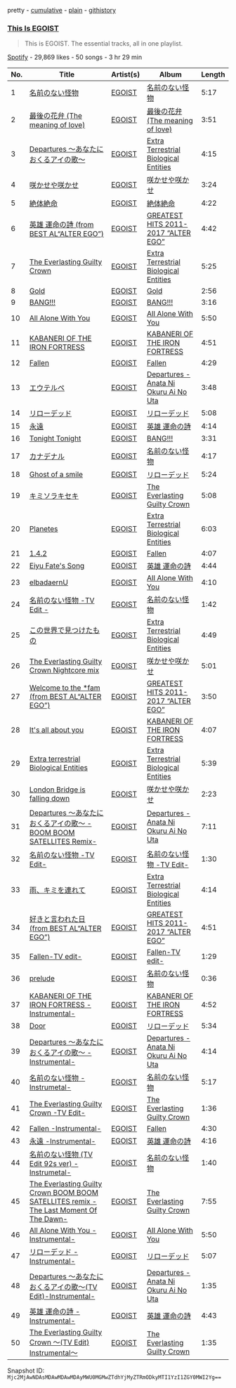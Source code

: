 pretty - [cumulative](/playlists/cumulative/37i9dQZF1DZ06evO07DtzR.md) - [plain](/playlists/plain/37i9dQZF1DZ06evO07DtzR) - [githistory](https://github.githistory.xyz/mackorone/spotify-playlist-archive/blob/main/playlists/plain/37i9dQZF1DZ06evO07DtzR)

### [This Is EGOIST](https://open.spotify.com/playlist/37i9dQZF1DZ06evO07DtzR)

> This is EGOIST\. The essential tracks, all in one playlist.

[Spotify](https://open.spotify.com/user/spotify) - 29,869 likes - 50 songs - 3 hr 29 min

| No. | Title | Artist(s) | Album | Length |
|---|---|---|---|---|
| 1 | [名前のない怪物](https://open.spotify.com/track/7ebceNRVeFRFpd4qLENYpO) | [EGOIST](https://open.spotify.com/artist/0k7JZhYS35IewiKNHW7KMj) | [名前のない怪物](https://open.spotify.com/album/7f7ca0HGWNd2UJDmaV7dUG) | 5:17 |
| 2 | [最後の花弁 \(The meaning of love\)](https://open.spotify.com/track/6P0Nb6NCHckoZtZI54XS2l) | [EGOIST](https://open.spotify.com/artist/0k7JZhYS35IewiKNHW7KMj) | [最後の花弁 \(The meaning of love\)](https://open.spotify.com/album/13yUbPloFlPSQoQ3Ju8DR3) | 3:51 |
| 3 | [Departures 〜あなたにおくるアイの歌〜](https://open.spotify.com/track/33w7LgNJIuhs5dhSYZ0do1) | [EGOIST](https://open.spotify.com/artist/0k7JZhYS35IewiKNHW7KMj) | [Extra Terrestrial Biological Entities](https://open.spotify.com/album/0CytqeWiNHC513V6oepX2F) | 4:15 |
| 4 | [咲かせや咲かせ](https://open.spotify.com/track/6Qn2DEvR2t1iNyLSmghWxr) | [EGOIST](https://open.spotify.com/artist/0k7JZhYS35IewiKNHW7KMj) | [咲かせや咲かせ](https://open.spotify.com/album/7nYDf2MRbrQA6aiyrzPgx7) | 3:24 |
| 5 | [絶体絶命](https://open.spotify.com/track/62yZ21fqY3DIxXxV0vBdqP) | [EGOIST](https://open.spotify.com/artist/0k7JZhYS35IewiKNHW7KMj) | [絶体絶命](https://open.spotify.com/album/49DU4EI3EfLcmY7iVufP4O) | 4:22 |
| 6 | [英雄 運命の詩 \(from BEST AL“ALTER EGO”\)](https://open.spotify.com/track/1dyUhpaEsSl2QU25ieLoqn) | [EGOIST](https://open.spotify.com/artist/0k7JZhYS35IewiKNHW7KMj) | [GREATEST HITS 2011\-2017 “ALTER EGO”](https://open.spotify.com/album/6TXu1SOr7m6NBuaD5QIzPr) | 4:42 |
| 7 | [The Everlasting Guilty Crown](https://open.spotify.com/track/76jRSSkd4pLwUflgwSeuB0) | [EGOIST](https://open.spotify.com/artist/0k7JZhYS35IewiKNHW7KMj) | [Extra Terrestrial Biological Entities](https://open.spotify.com/album/0CytqeWiNHC513V6oepX2F) | 5:25 |
| 8 | [Gold](https://open.spotify.com/track/2tpiDrtRmRq5ZdQLQVaDmz) | [EGOIST](https://open.spotify.com/artist/0k7JZhYS35IewiKNHW7KMj) | [Gold](https://open.spotify.com/album/0AMQOXe131J5SlkABq1ass) | 2:56 |
| 9 | [BANG!!!](https://open.spotify.com/track/4o1s691Qn6lUmFh1Bl28NG) | [EGOIST](https://open.spotify.com/artist/0k7JZhYS35IewiKNHW7KMj) | [BANG!!!](https://open.spotify.com/album/7JruDbtqHdtkxzIXBf6gjO) | 3:16 |
| 10 | [All Alone With You](https://open.spotify.com/track/2fkSKbhD79K9JRFUSuhzk3) | [EGOIST](https://open.spotify.com/artist/0k7JZhYS35IewiKNHW7KMj) | [All Alone With You](https://open.spotify.com/album/6jX8qb7jeuhudH40tWG4B7) | 5:50 |
| 11 | [KABANERI OF THE IRON FORTRESS](https://open.spotify.com/track/5ltF6YRUpZNrEjZF7ky6eI) | [EGOIST](https://open.spotify.com/artist/0k7JZhYS35IewiKNHW7KMj) | [KABANERI OF THE IRON FORTRESS](https://open.spotify.com/album/08MF5DFbIV3DjEo9MfDLW2) | 4:51 |
| 12 | [Fallen](https://open.spotify.com/track/5AngW69uAboljtCBHZ6AsT) | [EGOIST](https://open.spotify.com/artist/0k7JZhYS35IewiKNHW7KMj) | [Fallen](https://open.spotify.com/album/5DUPsFaK2t1wcaYc7khsAP) | 4:29 |
| 13 | [エウテルペ](https://open.spotify.com/track/0aAzBVTjeTY83SlwoWCEfv) | [EGOIST](https://open.spotify.com/artist/0k7JZhYS35IewiKNHW7KMj) | [Departures \- Anata Ni Okuru Ai No Uta](https://open.spotify.com/album/5WlYfrfJKDX3JbZDfQbJgy) | 3:48 |
| 14 | [リローデッド](https://open.spotify.com/track/3FdM4BNjTV1g7e98dNDtUB) | [EGOIST](https://open.spotify.com/artist/0k7JZhYS35IewiKNHW7KMj) | [リローデッド](https://open.spotify.com/album/7ISfH1G7GDz5VPAi200l2B) | 5:08 |
| 15 | [永遠](https://open.spotify.com/track/0esGPhsobf4wut5WyVhtRf) | [EGOIST](https://open.spotify.com/artist/0k7JZhYS35IewiKNHW7KMj) | [英雄 運命の詩](https://open.spotify.com/album/1FaJ8Zbd4jIC3SK7Hnye9r) | 4:14 |
| 16 | [Tonight Tonight](https://open.spotify.com/track/0u6qh4GP6vNsUtj35KeG17) | [EGOIST](https://open.spotify.com/artist/0k7JZhYS35IewiKNHW7KMj) | [BANG!!!](https://open.spotify.com/album/6mP4waxyh54qivGqO0H5Gz) | 3:31 |
| 17 | [カナデナル](https://open.spotify.com/track/6JgfEzVw7KCWzLeE5rRfqC) | [EGOIST](https://open.spotify.com/artist/0k7JZhYS35IewiKNHW7KMj) | [名前のない怪物](https://open.spotify.com/album/7f7ca0HGWNd2UJDmaV7dUG) | 4:17 |
| 18 | [Ghost of a smile](https://open.spotify.com/track/1pZLymms07WcWgtKdhg78k) | [EGOIST](https://open.spotify.com/artist/0k7JZhYS35IewiKNHW7KMj) | [リローデッド](https://open.spotify.com/album/7ISfH1G7GDz5VPAi200l2B) | 5:24 |
| 19 | [キミソラキセキ](https://open.spotify.com/track/1nlcUnsBQP4HB07IYt0Hxn) | [EGOIST](https://open.spotify.com/artist/0k7JZhYS35IewiKNHW7KMj) | [The Everlasting Guilty Crown](https://open.spotify.com/album/4pYCfwpYg7uD3mibYScCb5) | 5:08 |
| 20 | [Planetes](https://open.spotify.com/track/1POXnRIFsWgBfbMlFcBm7w) | [EGOIST](https://open.spotify.com/artist/0k7JZhYS35IewiKNHW7KMj) | [Extra Terrestrial Biological Entities](https://open.spotify.com/album/0CytqeWiNHC513V6oepX2F) | 6:03 |
| 21 | [1.4.2](https://open.spotify.com/track/4f34ChSJuD35faJXkZrcx5) | [EGOIST](https://open.spotify.com/artist/0k7JZhYS35IewiKNHW7KMj) | [Fallen](https://open.spotify.com/album/6YHmti57sy3833VRHXR5bI) | 4:07 |
| 22 | [Eiyu Fate's Song](https://open.spotify.com/track/09MdY7aQmFhDdnnQGSk6aa) | [EGOIST](https://open.spotify.com/artist/0k7JZhYS35IewiKNHW7KMj) | [英雄 運命の詩](https://open.spotify.com/album/1FaJ8Zbd4jIC3SK7Hnye9r) | 4:44 |
| 23 | [elbadaernU](https://open.spotify.com/track/7hWcW1U8ZUkjFYRo3sHEzT) | [EGOIST](https://open.spotify.com/artist/0k7JZhYS35IewiKNHW7KMj) | [All Alone With You](https://open.spotify.com/album/6jX8qb7jeuhudH40tWG4B7) | 4:10 |
| 24 | [名前のない怪物 \-TV Edit \-](https://open.spotify.com/track/2QWPhmzF7yffoa9AauMS3B) | [EGOIST](https://open.spotify.com/artist/0k7JZhYS35IewiKNHW7KMj) | [名前のない怪物](https://open.spotify.com/album/7f7ca0HGWNd2UJDmaV7dUG) | 1:42 |
| 25 | [この世界で見つけたもの](https://open.spotify.com/track/6pAYtrkxFGefYqYPBfvzPy) | [EGOIST](https://open.spotify.com/artist/0k7JZhYS35IewiKNHW7KMj) | [Extra Terrestrial Biological Entities](https://open.spotify.com/album/0CytqeWiNHC513V6oepX2F) | 4:49 |
| 26 | [The Everlasting Guilty Crown Nightcore mix](https://open.spotify.com/track/4tGTYRb4WvONONBHQMAJBA) | [EGOIST](https://open.spotify.com/artist/0k7JZhYS35IewiKNHW7KMj) | [咲かせや咲かせ](https://open.spotify.com/album/7nYDf2MRbrQA6aiyrzPgx7) | 5:01 |
| 27 | [Welcome to the \*fam \(from BEST AL“ALTER EGO”\)](https://open.spotify.com/track/36ePkoHGeWwSGchLgZaSAc) | [EGOIST](https://open.spotify.com/artist/0k7JZhYS35IewiKNHW7KMj) | [GREATEST HITS 2011\-2017 “ALTER EGO”](https://open.spotify.com/album/6TXu1SOr7m6NBuaD5QIzPr) | 3:50 |
| 28 | [It's all about you](https://open.spotify.com/track/3mJUvJ1gTQytrTdUh6yeVa) | [EGOIST](https://open.spotify.com/artist/0k7JZhYS35IewiKNHW7KMj) | [KABANERI OF THE IRON FORTRESS](https://open.spotify.com/album/08MF5DFbIV3DjEo9MfDLW2) | 4:07 |
| 29 | [Extra terrestrial Biological Entities](https://open.spotify.com/track/3Ok4zuAk4GgMC15VYQNmJt) | [EGOIST](https://open.spotify.com/artist/0k7JZhYS35IewiKNHW7KMj) | [Extra Terrestrial Biological Entities](https://open.spotify.com/album/0CytqeWiNHC513V6oepX2F) | 5:39 |
| 30 | [London Bridge is falling down](https://open.spotify.com/track/5x8Pla4awAAvyfmJG4Se2R) | [EGOIST](https://open.spotify.com/artist/0k7JZhYS35IewiKNHW7KMj) | [咲かせや咲かせ](https://open.spotify.com/album/7nYDf2MRbrQA6aiyrzPgx7) | 2:23 |
| 31 | [Departures 〜あなたにおくるアイの歌〜 \-BOOM BOOM SATELLITES Remix\-](https://open.spotify.com/track/4shRfuRkwt9ydnL1gTr0dA) | [EGOIST](https://open.spotify.com/artist/0k7JZhYS35IewiKNHW7KMj) | [Departures \- Anata Ni Okuru Ai No Uta](https://open.spotify.com/album/5WlYfrfJKDX3JbZDfQbJgy) | 7:11 |
| 32 | [名前のない怪物 \-TV Edit\- <DAY version>](https://open.spotify.com/track/4lhRGkiHL6opuapwlpMUlV) | [EGOIST](https://open.spotify.com/artist/0k7JZhYS35IewiKNHW7KMj) | [名前のない怪物 \-TV Edit\- <DAY version>](https://open.spotify.com/album/1lLiLkbIV9dwkyQ2blAzgD) | 1:30 |
| 33 | [雨、キミを連れて](https://open.spotify.com/track/5NdITLzyhOFoVZAkMs9zoL) | [EGOIST](https://open.spotify.com/artist/0k7JZhYS35IewiKNHW7KMj) | [Extra Terrestrial Biological Entities](https://open.spotify.com/album/0CytqeWiNHC513V6oepX2F) | 4:14 |
| 34 | [好きと言われた日 \(from BEST AL“ALTER EGO”\)](https://open.spotify.com/track/0TQw7jTUAbTRyx58vwg53E) | [EGOIST](https://open.spotify.com/artist/0k7JZhYS35IewiKNHW7KMj) | [GREATEST HITS 2011\-2017 “ALTER EGO”](https://open.spotify.com/album/6TXu1SOr7m6NBuaD5QIzPr) | 4:51 |
| 35 | [Fallen\-TV edit\-](https://open.spotify.com/track/1CYwRtu4PBxvkaWwE20byN) | [EGOIST](https://open.spotify.com/artist/0k7JZhYS35IewiKNHW7KMj) | [Fallen\-TV edit\-](https://open.spotify.com/album/46rDtAexHCRaKZTa1dVd7y) | 1:29 |
| 36 | [prelude](https://open.spotify.com/track/0TEyUJfLDQs2f3KHsxh4Ue) | [EGOIST](https://open.spotify.com/artist/0k7JZhYS35IewiKNHW7KMj) | [名前のない怪物](https://open.spotify.com/album/7f7ca0HGWNd2UJDmaV7dUG) | 0:36 |
| 37 | [KABANERI OF THE IRON FORTRESS \-Instrumental\-](https://open.spotify.com/track/5WQ2gTSyn4zh5skFTF19t6) | [EGOIST](https://open.spotify.com/artist/0k7JZhYS35IewiKNHW7KMj) | [KABANERI OF THE IRON FORTRESS](https://open.spotify.com/album/08MF5DFbIV3DjEo9MfDLW2) | 4:52 |
| 38 | [Door](https://open.spotify.com/track/53MmtPvpScpwrk1Dr87yOG) | [EGOIST](https://open.spotify.com/artist/0k7JZhYS35IewiKNHW7KMj) | [リローデッド](https://open.spotify.com/album/7ISfH1G7GDz5VPAi200l2B) | 5:34 |
| 39 | [Departures 〜あなたにおくるアイの歌〜 \-Instrumental\-](https://open.spotify.com/track/1O82mMEeNCTQZoiefCZLwn) | [EGOIST](https://open.spotify.com/artist/0k7JZhYS35IewiKNHW7KMj) | [Departures \- Anata Ni Okuru Ai No Uta](https://open.spotify.com/album/5WlYfrfJKDX3JbZDfQbJgy) | 4:14 |
| 40 | [名前のない怪物 \-Instrumetal\-](https://open.spotify.com/track/1pNSSNluazasQujT6XiCip) | [EGOIST](https://open.spotify.com/artist/0k7JZhYS35IewiKNHW7KMj) | [名前のない怪物](https://open.spotify.com/album/7f7ca0HGWNd2UJDmaV7dUG) | 5:17 |
| 41 | [The Everlasting Guilty Crown \-TV Edit\-](https://open.spotify.com/track/2v38gEzNILLKvxrkX8NObo) | [EGOIST](https://open.spotify.com/artist/0k7JZhYS35IewiKNHW7KMj) | [The Everlasting Guilty Crown](https://open.spotify.com/album/4pYCfwpYg7uD3mibYScCb5) | 1:36 |
| 42 | [Fallen \-Instrumental\-](https://open.spotify.com/track/03byyh97Boqpvg7QF6Kwk2) | [EGOIST](https://open.spotify.com/artist/0k7JZhYS35IewiKNHW7KMj) | [Fallen](https://open.spotify.com/album/6YHmti57sy3833VRHXR5bI) | 4:30 |
| 43 | [永遠 \-Instrumental\-](https://open.spotify.com/track/0Sv4oWlbeLpEy0aU11gOkx) | [EGOIST](https://open.spotify.com/artist/0k7JZhYS35IewiKNHW7KMj) | [英雄 運命の詩](https://open.spotify.com/album/1FaJ8Zbd4jIC3SK7Hnye9r) | 4:16 |
| 44 | [名前のない怪物 \(TV Edit 92s ver\) \-Instrumetal\-](https://open.spotify.com/track/01hMjltcNqB9NweZlSxWvE) | [EGOIST](https://open.spotify.com/artist/0k7JZhYS35IewiKNHW7KMj) | [名前のない怪物](https://open.spotify.com/album/7f7ca0HGWNd2UJDmaV7dUG) | 1:40 |
| 45 | [The Everlasting Guilty Crown BOOM BOOM SATELLITES remix \-The Last Moment Of The Dawn\-](https://open.spotify.com/track/6OPsaDrvyEGBGxV0ovL7Ea) | [EGOIST](https://open.spotify.com/artist/0k7JZhYS35IewiKNHW7KMj) | [The Everlasting Guilty Crown](https://open.spotify.com/album/4pYCfwpYg7uD3mibYScCb5) | 7:55 |
| 46 | [All Alone With You \-Instrumental\-](https://open.spotify.com/track/7elhr7ip89XjzWJS3XiwKk) | [EGOIST](https://open.spotify.com/artist/0k7JZhYS35IewiKNHW7KMj) | [All Alone With You](https://open.spotify.com/album/6jX8qb7jeuhudH40tWG4B7) | 5:50 |
| 47 | [リローデッド \-Instrumental\-](https://open.spotify.com/track/61j4VXpUIhV2dLUECFAEkO) | [EGOIST](https://open.spotify.com/artist/0k7JZhYS35IewiKNHW7KMj) | [リローデッド](https://open.spotify.com/album/7ISfH1G7GDz5VPAi200l2B) | 5:07 |
| 48 | [Departures 〜あなたにおくるアイの歌〜\(TV Edit\)\-Instrumental\-](https://open.spotify.com/track/4TWjUF3wARx5I0gBMCZIJl) | [EGOIST](https://open.spotify.com/artist/0k7JZhYS35IewiKNHW7KMj) | [Departures \- Anata Ni Okuru Ai No Uta](https://open.spotify.com/album/5WlYfrfJKDX3JbZDfQbJgy) | 1:35 |
| 49 | [英雄 運命の詩 \-Instrumental\-](https://open.spotify.com/track/6lXrGuKbaNnT56kfBJu3fu) | [EGOIST](https://open.spotify.com/artist/0k7JZhYS35IewiKNHW7KMj) | [英雄 運命の詩](https://open.spotify.com/album/1FaJ8Zbd4jIC3SK7Hnye9r) | 4:43 |
| 50 | [The Everlasting Guilty Crown 〜\(TV Edit\) Instrumental〜](https://open.spotify.com/track/3JhkoRKNIgs0f06gGkJ8Hx) | [EGOIST](https://open.spotify.com/artist/0k7JZhYS35IewiKNHW7KMj) | [The Everlasting Guilty Crown](https://open.spotify.com/album/4pYCfwpYg7uD3mibYScCb5) | 1:35 |

Snapshot ID: `Mjc2MjAwNDAsMDAwMDAwMDAyMWU0MGMwZTdhYjMyZTRmODkyMTI1YzI1ZGY0MWI2Yg==`
